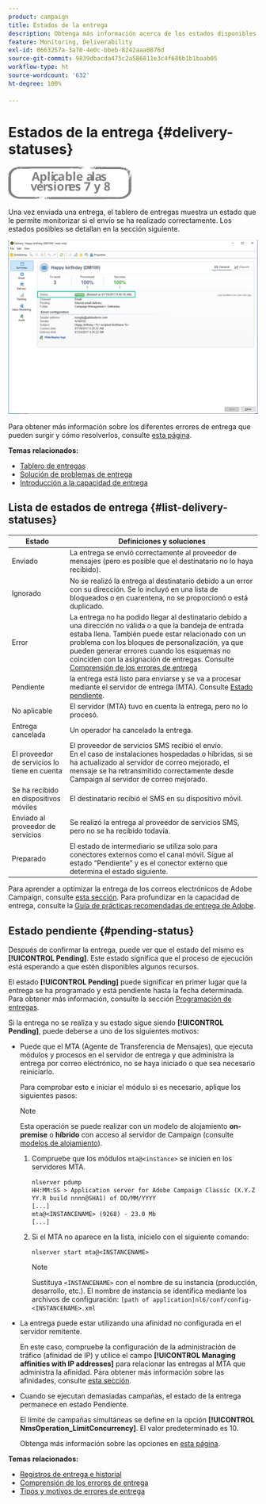```yaml
---
product: campaign
title: Estados de la entrega
description: Obtenga más información acerca de los estados disponibles en su tablero de entregas
feature: Monitoring, Deliverability
exl-id: 0663257a-3a70-4e0c-bbeb-8242aaa0876d
source-git-commit: 9839dbacda475c2a586811e3c4f686b1b1baab05
workflow-type: ht
source-wordcount: '632'
ht-degree: 100%

---
```


# Estados de la entrega {#delivery-statuses}

![](../../assets/common.svg)

<!--ajouter intro 

ajouter screenshot -->

Una vez enviada una entrega, el tablero de entregas muestra un estado que le permite monitorizar si el envío se ha realizado correctamente. Los estados posibles se detallan en la sección siguiente.

![](assets/delivery-status.png)

Para obtener más información sobre los diferentes errores de entrega que pueden surgir y cómo resolverlos, consulte [esta página](understanding-delivery-failures.md).

**Temas relacionados:**

* [Tablero de entregas](delivery-dashboard.md)
* [Solución de problemas de entrega](delivery-troubleshooting.md)
* [Introducción a la capacidad de entrega](about-deliverability.md)

## Lista de estados de entrega {#list-delivery-statuses}

<table> 
 <thead> 
  <tr> 
   <th> Estado<br /> </th> 
   <th> Definiciones y soluciones<br /> </th> 
  </tr> 
 </thead> 
 <tbody> 
  <tr> 
   <td> Enviado<br /> </td> 
   <td> La entrega se envió correctamente al proveedor de mensajes (pero es posible que el destinatario no lo haya recibido).<br /> </td> 
  </tr> 
  <tr> 
   <td> Ignorado<br /> </td> 
   <td> No se realizó la entrega al destinatario debido a un error con su dirección. Se lo incluyó en una lista de bloqueados o en cuarentena, no se proporcionó o está duplicado. <br /> </td> 
  </tr> 
  <tr> 
   <td> Error<br /> </td> 
   <td> La entrega no ha podido llegar al destinatario debido a una dirección no válida o a que la bandeja de entrada estaba llena. También puede estar relacionado con un problema con los bloques de personalización, ya que pueden generar errores cuando los esquemas no coinciden con la asignación de entregas. Consulte <a href="understanding-delivery-failures.md" target="_blank">Comprensión de los errores de entrega</a><br /> </td> 
  </tr>
  <tr> 
   <td> Pendiente<br /> </td> 
   <td> la entrega está listo para enviarse y se va a procesar mediante el servidor de entrega (MTA). Consulte <a href="#pending-status" target="_blank">Estado pendiente</a>.<br /> </td> 
  </tr> 
  <tr> 
   <td> No aplicable<br /> </td> 
   <td> El servidor (MTA) tuvo en cuenta la entrega, pero no lo procesó.<br /> </td> 
  </tr>  
  <tr> 
   <td> Entrega cancelada<br /> </td> 
   <td> Un operador ha cancelado la entrega.<br /> </td> 
  </tr> 
  <tr> 
   <td> El proveedor de servicios lo tiene en cuenta<br /> </td> 
   <td> El proveedor de servicios SMS recibió el envío.<br /> En el caso de instalaciones hospedadas o híbridas, si se ha actualizado al servidor de correo <a href="sending-with-enhanced-mta.md" target="_blank"> </a>mejorado, el mensaje se ha retransmitido correctamente desde Campaign al servidor de correo mejorado.</td> 
  </tr> 
  <tr> 
   <td> Se ha recibido en dispositivos móviles<br /> </td> 
   <td> El destinatario recibió el SMS en su dispositivo móvil.<br /> </td> 
  </tr>
  <tr> 
   <td> Enviado al proveedor de servicios<br /> </td> 
   <td> Se realizó la entrega al proveedor de servicios SMS, pero no se ha recibido todavía.<br />
   </td> 
  </tr> 
  <tr> 
   <td> Preparado<br /> </td> 
   <td> El estado de intermediario se utiliza solo para conectores externos como el canal móvil. Sigue al estado “Pendiente” y es el conector externo que determina el estado siguiente.<br /> </td> 
  </tr> 
 </tbody> 
</table>

Para aprender a optimizar la entrega de los correos electrónicos de Adobe Campaign, consulte [esta sección](about-deliverability.md). Para profundizar en la capacidad de entrega, consulte la [Guía de prácticas recomendadas de entrega de Adobe](https://experienceleague.adobe.com/docs/deliverability-learn/deliverability-best-practice-guide/introduction.html?lang=es).

## Estado pendiente {#pending-status}

Después de confirmar la entrega, puede ver que el estado del mismo es **[!UICONTROL Pending]**. Este estado significa que el proceso de ejecución está esperando a que estén disponibles algunos recursos.

El estado **[!UICONTROL Pending]** puede significar en primer lugar que la entrega se ha programado y está pendiente hasta la fecha determinada. Para obtener más información, consulte la sección [Programación de entregas](steps-sending-the-delivery.md#scheduling-the-delivery-sending).

Si la entrega no se realiza y su estado sigue siendo **[!UICONTROL Pending]**, puede deberse a uno de los siguientes motivos:

* Puede que el MTA (Agente de Transferencia de Mensajes), que ejecuta módulos y procesos en el servidor de entrega y que administra la entrega por correo electrónico, no se haya iniciado o que sea necesario reiniciarlo.

   Para comprobar esto e iniciar el módulo si es necesario, aplique los siguientes pasos:

   >[!NOTE]
   >
   >Esta operación se puede realizar con un modelo de alojamiento **on-premise** o **híbrido** con acceso al servidor de Campaign (consulte [modelos de alojamiento](../../installation/using/hosting-models.md)).

   1. Compruebe que los módulos `mta@<instance>` se inicien en los servidores MTA.

      ```
      nlserver pdump
      HH:MM:SS > Application server for Adobe Campaign Classic (X.Y.Z YY.R build nnnn@SHA1) of DD/MM/YYYY
      [...]
      mta@<INSTANCENAME> (9268) - 23.0 Mb
      [...]
      ```

   1. Si el MTA no aparece en la lista, inícielo con el siguiente comando:

      ```
      nlserver start mta@<INSTANCENAME>
      ```

      >[!NOTE]
      >
      >Sustituya `<INSTANCENAME>` con el nombre de su instancia (producción, desarrollo, etc.). El nombre de instancia se identifica mediante los archivos de configuración: `[path of application]nl6/conf/config-<INSTANCENAME>.xml`

* La entrega puede estar utilizando una afinidad no configurada en el servidor remitente.

   En este caso, compruebe la configuración de la administración de tráfico (afinidad de IP) y utilice el campo **[!UICONTROL Managing affinities with IP addresses]** para relacionar las entregas al MTA que administra la afinidad. Para obtener más información sobre las afinidades, consulte [esta sección](../../installation/using/configure-delivery-settings.md).

* Cuando se ejecutan demasiadas campañas, el estado de la entrega permanece en estado Pendiente.

   El límite de campañas simultáneas se define en la opción **[!UICONTROL NmsOperation_LimitConcurrency]**. El valor predeterminado es 10.

   Obtenga más información sobre las opciones en [esta página](../../installation/using/configuring-campaign-options.md).


**Temas relacionados:**

* [Registros de entrega e historial](#delivery-logs-and-history)
* [Comprensión de los errores de entrega](understanding-delivery-failures.md)
* [Tipos y motivos de errores de entrega](understanding-delivery-failures.md#delivery-failure-types-and-reasons)
